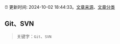 :alarm_clock: 更新时间: 2024-10-02 18:44:33。[文章来源](/README.md)、[文章分类](/TAGS.md)

## Git、SVN


> 关键字：`Git`、`SVN`



